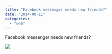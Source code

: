 ```yaml
---
title: "Facebook messenger needs new friends?"
date: "2014-08-11"
categories: 
  - "web"
---
```


Facebook messenger needs new friends?  
  
[![](https://scontent-b.xx.fbcdn.net/hphotos-xfp1/v/t1.0-9/s130x130/10612761_821354511221661_3159688334905750518_n.jpg?oh=40bc6a937ef87c92f1398cf4c4662ce0&oe=547EFFE0)](https://www.facebook.com/iCosmoGeek/photos/a.634427076581073.1073741826.132336730123446/821354511221661/?type=1&relevant_count=1)
